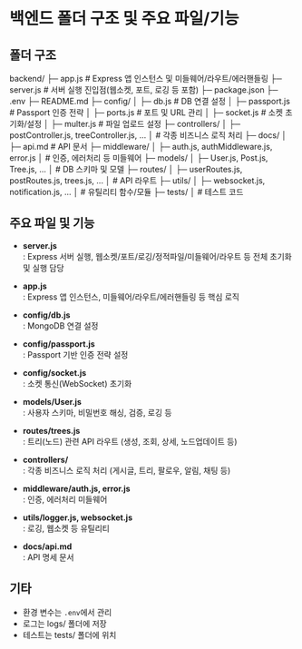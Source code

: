 # 백엔드 폴더 구조 및 주요 파일/기능

## 폴더 구조

backend/
├─ app.js                # Express 앱 인스턴스 및 미들웨어/라우트/에러핸들링
├─ server.js             # 서버 실행 진입점(웹소켓, 포트, 로깅 등 포함)
├─ package.json
├─ .env
├─ README.md
├─ config/
│  ├─ db.js              # DB 연결 설정
│  ├─ passport.js        # Passport 인증 전략
│  ├─ ports.js           # 포트 및 URL 관리
│  ├─ socket.js          # 소켓 초기화/설정
│  ├─ multer.js          # 파일 업로드 설정
├─ controllers/
│  ├─ postController.js, treeController.js, ...
│  # 각종 비즈니스 로직 처리
├─ docs/
│  ├─ api.md             # API 문서
├─ middleware/
│  ├─ auth.js, authMiddleware.js, error.js
│  # 인증, 에러처리 등 미들웨어
├─ models/
│  ├─ User.js, Post.js, Tree.js, ...
│  # DB 스키마 및 모델
├─ routes/
│  ├─ userRoutes.js, postRoutes.js, trees.js, ...
│  # API 라우트
├─ utils/
│  ├─ websocket.js, notification.js, ...
│  # 유틸리티 함수/모듈
├─ tests/
│  # 테스트 코드

## 주요 파일 및 기능

- **server.js**  
  : Express 서버 실행, 웹소켓/포트/로깅/정적파일/미들웨어/라우트 등 전체 초기화 및 실행 담당

- **app.js**  
  : Express 앱 인스턴스, 미들웨어/라우트/에러핸들링 등 핵심 로직

- **config/db.js**  
  : MongoDB 연결 설정

- **config/passport.js**  
  : Passport 기반 인증 전략 설정

- **config/socket.js**  
  : 소켓 통신(WebSocket) 초기화

- **models/User.js**  
  : 사용자 스키마, 비밀번호 해싱, 검증, 로깅 등

- **routes/trees.js**  
  : 트리(노드) 관련 API 라우트 (생성, 조회, 상세, 노드업데이트 등)

- **controllers/**  
  : 각종 비즈니스 로직 처리 (게시글, 트리, 팔로우, 알림, 채팅 등)

- **middleware/auth.js, error.js**  
  : 인증, 에러처리 미들웨어

- **utils/logger.js, websocket.js**  
  : 로깅, 웹소켓 등 유틸리티

- **docs/api.md**  
  : API 명세 문서

## 기타

- 환경 변수는 `.env`에서 관리
- 로그는 logs/ 폴더에 저장
- 테스트는 tests/ 폴더에 위치 